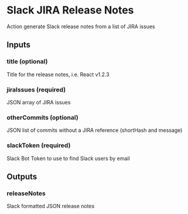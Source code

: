 # Slack JIRA Release Notes
Action generate Slack release notes from a list of JIRA issues

## Inputs

### title (optional)
Title for the release notes, i.e. React v1.2.3

### jiraIssues (required)
JSON array of JIRA issues

### otherCommits (optional)
JSON list of commits without a JIRA reference (shortHash and message)

### slackToken (required)
Slack Bot Token to use to find Slack users by email

## Outputs

### releaseNotes
Slack formatted JSON release notes
